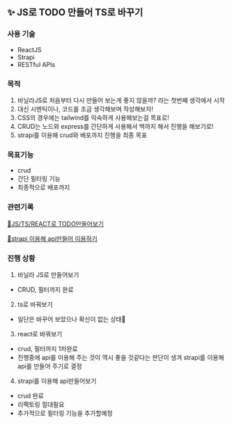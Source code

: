 ## ✨ JS로 TODO 만들어 TS로 바꾸기

### 사용 기술

- ReactJS
- Strapi
- RESTful APIs

### 목적

1. 바닐라JS로 처음부터 다시 만들어 보는게 좋지 않을까? 라는 첫번째 생각에서 시작
2. 대신 시멘틱이나, 코드를 조금 생각해보며 작성해보자!
3. CSS의 경우에는 tailwind를 익숙하게 사용해보는걸 목표로!
4. CRUD는 노드와 express를 간단하게 사용해서 백까지 해서 진행을 해보기로!
5. strapi를 이용해 crud와 배포까지 진행을 최종 목표

### 목표기능

- crud
- 간단 필터링 기능
- 최종적으로 배포까지

### 관련기록

[📝JS/TS/REACT로 TODO만들어보기](https://hellojisoo.notion.site/JS-TS-React-todo-a34535b5d7054671a8352bf0af7c77ab)

[📝strapi 이용해 api만들어 이용하기](https://hellojisoo.notion.site/strapi-todo-api-46fbfe00dea44d2ba5139dceec40d56b)

### 진행 상황

1. 바닐라 JS로 만들어보기

- CRUD, 필터까지 완료

2. ts로 바꿔보기

- 일단은 바꾸어 보았으나 확신이 없는 상태🤔

3. react로 바꿔보기

- crud, 필터까지 1차완료
- 진행중에 api를 이용해 주는 것이 역시 좋을 것같다는 판단이 생겨 strapi를 이용해 api를 만들어 주기로 결정

4. strapi를 이용해 api만들어보기

- crud 완료
- 리팩토링 절대필요
- 추가적으로 필터링 기능을 추가할예정
